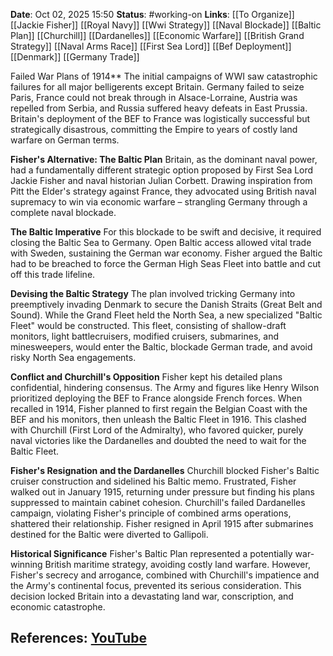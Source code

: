 **Date**: Oct 02, 2025 15:50
**Status**: #working-on
**Links**: [[To Organize]] [[Jackie Fisher]] [[Royal Navy]] [[Wwi Strategy]] [[Naval Blockade]] [[Baltic Plan]] [[Churchill]] [[Dardanelles]] [[Economic Warfare]] [[British Grand Strategy]] [[Naval Arms Race]] [[First Sea Lord]] [[Bef Deployment]] [[Denmark]] [[Germany Trade]]

Failed War Plans of 1914**
The initial campaigns of WWI saw catastrophic failures for all major belligerents except Britain. Germany failed to seize Paris, France could not break through in Alsace-Lorraine, Austria was repelled from Serbia, and Russia suffered heavy defeats in East Prussia. Britain's deployment of the BEF to France was logistically successful but strategically disastrous, committing the Empire to years of costly land warfare on German terms.

**Fisher's Alternative: The Baltic Plan**
Britain, as the dominant naval power, had a fundamentally different strategic option proposed by First Sea Lord Jackie Fisher and naval historian Julian Corbett. Drawing inspiration from Pitt the Elder's strategy against France, they advocated using British naval supremacy to win via economic warfare – strangling Germany through a complete naval blockade.

**The Baltic Imperative**
For this blockade to be swift and decisive, it required closing the Baltic Sea to Germany. Open Baltic access allowed vital trade with Sweden, sustaining the German war economy. Fisher argued the Baltic had to be breached to force the German High Seas Fleet into battle and cut off this trade lifeline.

**Devising the Baltic Strategy**
The plan involved tricking Germany into preemptively invading Denmark to secure the Danish Straits (Great Belt and Sound). While the Grand Fleet held the North Sea, a new specialized "Baltic Fleet" would be constructed. This fleet, consisting of shallow-draft monitors, light battlecruisers, modified cruisers, submarines, and minesweepers, would enter the Baltic, blockade German trade, and avoid risky North Sea engagements.

**Conflict and Churchill's Opposition**
Fisher kept his detailed plans confidential, hindering consensus. The Army and figures like Henry Wilson prioritized deploying the BEF to France alongside French forces. When recalled in 1914, Fisher planned to first regain the Belgian Coast with the BEF and his monitors, then unleash the Baltic Fleet in 1916. This clashed with Churchill (First Lord of the Admiralty), who favored quicker, purely naval victories like the Dardanelles and doubted the need to wait for the Baltic Fleet.

**Fisher's Resignation and the Dardanelles**
Churchill blocked Fisher's Baltic cruiser construction and sidelined his Baltic memo. Frustrated, Fisher walked out in January 1915, returning under pressure but finding his plans suppressed to maintain cabinet cohesion. Churchill's failed Dardanelles campaign, violating Fisher's principle of combined arms operations, shattered their relationship. Fisher resigned in April 1915 after submarines destined for the Baltic were diverted to Gallipoli.

**Historical Significance**
Fisher's Baltic Plan represented a potentially war-winning British maritime strategy, avoiding costly land warfare. However, Fisher's secrecy and arrogance, combined with Churchill's impatience and the Army's continental focus, prevented its serious consideration. This decision locked Britain into a devastating land war, conscription, and economic catastrophe.

## References: [YouTube](https://www.youtube.com/watch?v=M0kNPj04Cjs)
